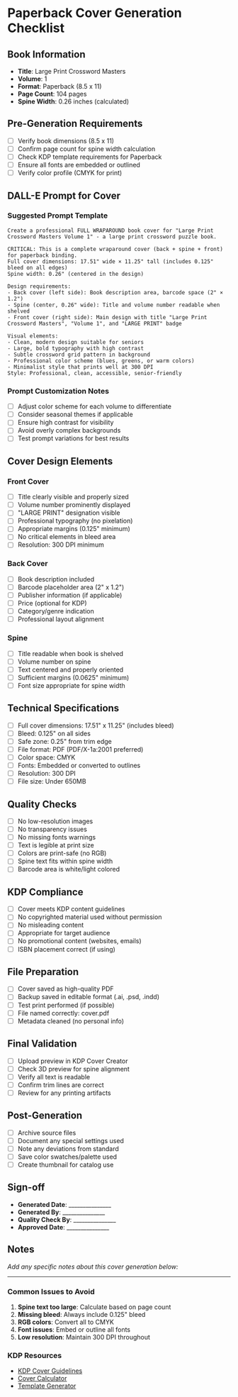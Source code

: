 # Paperback Cover Generation Checklist

## Book Information
- **Title**: Large Print Crossword Masters
- **Volume**: 1
- **Format**: Paperback (8.5 x 11)
- **Page Count**: 104 pages
- **Spine Width**: 0.26 inches (calculated)

## Pre-Generation Requirements
- [ ] Verify book dimensions (8.5 x 11)
- [ ] Confirm page count for spine width calculation
- [ ] Check KDP template requirements for Paperback
- [ ] Ensure all fonts are embedded or outlined
- [ ] Verify color profile (CMYK for print)

## DALL-E Prompt for Cover

### Suggested Prompt Template
```
Create a professional FULL WRAPAROUND book cover for "Large Print Crossword Masters Volume 1" - a large print crossword puzzle book.

CRITICAL: This is a complete wraparound cover (back + spine + front) for paperback binding.
Full cover dimensions: 17.51" wide × 11.25" tall (includes 0.125" bleed on all edges)
Spine width: 0.26" (centered in the design)

Design requirements:
- Back cover (left side): Book description area, barcode space (2" × 1.2")
- Spine (center, 0.26" wide): Title and volume number readable when shelved
- Front cover (right side): Main design with title "Large Print Crossword Masters", "Volume 1", and "LARGE PRINT" badge

Visual elements:
- Clean, modern design suitable for seniors
- Large, bold typography with high contrast
- Subtle crossword grid pattern in background
- Professional color scheme (blues, greens, or warm colors)
- Minimalist style that prints well at 300 DPI
Style: Professional, clean, accessible, senior-friendly
```

### Prompt Customization Notes
- [ ] Adjust color scheme for each volume to differentiate
- [ ] Consider seasonal themes if applicable
- [ ] Ensure high contrast for visibility
- [ ] Avoid overly complex backgrounds
- [ ] Test prompt variations for best results

## Cover Design Elements

### Front Cover
- [ ] Title clearly visible and properly sized
- [ ] Volume number prominently displayed
- [ ] "LARGE PRINT" designation visible
- [ ] Professional typography (no pixelation)
- [ ] Appropriate margins (0.125" minimum)
- [ ] No critical elements in bleed area
- [ ] Resolution: 300 DPI minimum

### Back Cover
- [ ] Book description included
- [ ] Barcode placeholder area (2" x 1.2")
- [ ] Publisher information (if applicable)
- [ ] Price (optional for KDP)
- [ ] Category/genre indication
- [ ] Professional layout alignment

### Spine
- [ ] Title readable when book is shelved
- [ ] Volume number on spine
- [ ] Text centered and properly oriented
- [ ] Sufficient margins (0.0625" minimum)
- [ ] Font size appropriate for spine width

## Technical Specifications
- [ ] Full cover dimensions: 17.51" x 11.25" (includes bleed)
- [ ] Bleed: 0.125" on all sides
- [ ] Safe zone: 0.25" from trim edge
- [ ] File format: PDF (PDF/X-1a:2001 preferred)
- [ ] Color space: CMYK
- [ ] Fonts: Embedded or converted to outlines
- [ ] Resolution: 300 DPI
- [ ] File size: Under 650MB

## Quality Checks
- [ ] No low-resolution images
- [ ] No transparency issues
- [ ] No missing fonts warnings
- [ ] Text is legible at print size
- [ ] Colors are print-safe (no RGB)
- [ ] Spine text fits within spine width
- [ ] Barcode area is white/light colored

## KDP Compliance
- [ ] Cover meets KDP content guidelines
- [ ] No copyrighted material used without permission
- [ ] No misleading content
- [ ] Appropriate for target audience
- [ ] No promotional content (websites, emails)
- [ ] ISBN placement correct (if using)

## File Preparation
- [ ] Cover saved as high-quality PDF
- [ ] Backup saved in editable format (.ai, .psd, .indd)
- [ ] Test print performed (if possible)
- [ ] File named correctly: cover.pdf
- [ ] Metadata cleaned (no personal info)

## Final Validation
- [ ] Upload preview in KDP Cover Creator
- [ ] Check 3D preview for spine alignment
- [ ] Verify all text is readable
- [ ] Confirm trim lines are correct
- [ ] Review for any printing artifacts

## Post-Generation
- [ ] Archive source files
- [ ] Document any special settings used
- [ ] Note any deviations from standard
- [ ] Save color swatches/palette used
- [ ] Create thumbnail for catalog use

## Sign-off
- **Generated Date**: _______________
- **Generated By**: _______________
- **Quality Check By**: _______________
- **Approved Date**: _______________

## Notes
_Add any specific notes about this cover generation below:_

---

### Common Issues to Avoid
1. **Spine text too large**: Calculate based on page count
2. **Missing bleed**: Always include 0.125" bleed
3. **RGB colors**: Convert all to CMYK
4. **Font issues**: Embed or outline all fonts
5. **Low resolution**: Maintain 300 DPI throughout

### KDP Resources
- [KDP Cover Guidelines](https://kdp.amazon.com/help/topic/G201953020)
- [Cover Calculator](https://kdp.amazon.com/cover-calculator)
- [Template Generator](https://kdp.amazon.com/template-generator)